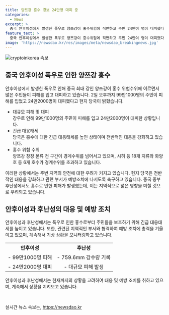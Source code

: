 ```yaml
---
title: 양쯔강 홍수 경보 24만명 대피 중
categories:
  - News
excerpt: >
  중국 안후이성에서 발생한 폭우로 양쯔강이 홍수위험에 직면하고 주민 24만여 명이 대피했다. 99만1000명의 주민이 피해를 입고 24만2000명이 대피했으며, 지역 내 1275곳이 50㎜ 이상의 강우량을 기록했다. 안후이성 당국은 전반적인 대응을 강화하고 3일 오후까지 지역 내 소나기나 일정 수준의 비가 계속될 것으로 예보됐다. 후난성 웨양시의 핑장현과 밀뤄시에서도 큰 피해가 발생했으며, 핑장현의 강수량은 1961년 이래 최대치를 기록했다.
feature_text: >
  중국 안후이성에서 발생한 폭우로 양쯔강이 홍수위험에 직면하고 주민 24만여 명이 대피했다. 99만1000명의 주민이 피해를 입고 24만2000명이 대피했으며, 지역 내 1275곳이 50㎜ 이상의 강우량을 기록했다. 안후이성 당국은 전반적인 대응을 강화하고 3일 오후까지 지역 내 소나기나 일정 수준의 비가 계속될 것으로 예보됐다. 후난성 웨양시의 핑장현과 밀뤄시에서도 큰 피해가 발생했으며, 핑장현의 강수량은 1961년 이래 최대치를 기록했다.
image: 'https://newsdao.kr/res/images/meta/newsdao_breakingnews.jpg'
---
```


<p><img src="https://newsdao.kr/res/images/meta/newsdao_breakingnews.jpg" alt="cryptoinkorea 속보" /></p>

<h2 data-ke-size="size26">중국 안후이성 폭우로 인한 양쯔강 홍수</h2>

<p>안후이성에서 발생한 폭우로 인해 중국 최대 강인 양쯔강이 홍수 위험수위에 이르면서 많은 주민들이 피해를 입고 대피하고 있습니다. 2일 오후까지 99만1000명의 주민이 피해를 입었고 24만2000명이 대피했다고 현지 당국이 밝혔습니다.</p>

<ul>
<li>대규모 피해 및 대피</li>
강우로 인해 99만1000명의 주민이 피해를 입고 24만2000명이 대피한 상황입니다.
<li>긴급 대응태세</li>
당국은 홍수에 대한 긴급 대응태세를 높인 상태이며 전반적인 대응을 강화하고 있습니다.
<li>홍수 위험 수위</li>
양쯔강 창장 본류 전 구간이 경계수위를 넘어서고 있으며, 시허 등 18개 지류와 화양호 등 6개 호수가 경계수위를 초과하고 있습니다.
</ul>

<p>이러한 상황에서는 주변 지역의 안전에 대한 우려가 커지고 있습니다. 현지 당국은 전반적인 대응을 강화하고 관련 부서가 예방조치에 나서도록 촉구하고 있습니다.  중국 중부 후난성에서도 홍수로 인한 피해가 발생했는데, 이는 지역적으로 넓은 영향을 미칠 것으로 우려되고 있습니다.</p>

<h2 data-ke-size="size26">안후이성과 후난성의 대응 및 예방 조치</h2>

<p>안후이성과 후난성에서는 폭우로 인한 홍수로부터 주민들을 보호하기 위해 긴급 대응태세를 높이고 있습니다. 또한, 관련된 지역적인 부서와 협력하여 예방 조치에 총력을 기울이고 있으며, 계속해서 기상 상황을 모니터링하고 있습니다.</p>

<table>
  <tr>
    <td style="text-align: center; height: 17px;"><b>안후이성</b></td>
    <td style="text-align: center; height: 17px;"><b>후난성</b></td>
  </tr>
  <tr>
    <td style="text-align: center; height: 17px;">- 99만1000명 피해</td>
    <td style="text-align: center; height: 17px;">- 759.6mm 강수량 기록</td>
  </tr>
  <tr>
    <td style="text-align: center; height: 17px;">- 24만2000명 대피</td>
    <td style="text-align: center; height: 17px;">- 대규모 피해 발생</td>
  </tr>
</table>

<p>안후이성과 후난성에서는 현재까지의 상황을 고려하여 대응 및 예방 조치를 취하고 있으며, 계속해서 상황을 지켜보고 있습니다.</p>

<p data-ke-size="size16">&nbsp;</p>
실시간 뉴스 속보는, <a href="https://newsdao.kr" rel="dofollow">https://newsdao.kr</a>


